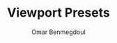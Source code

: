 ---
title: Viewport Presets
description: Easily save and jump to areas of a scene
author: Omar Benmegdoul
image: <your extension's hero image>
icon: <your extension's icon>
tags:
  - <a tag for your extension>
manifest: <a link to your extension's manifest file>
learn-more: <a website link or email where users can find more>
---